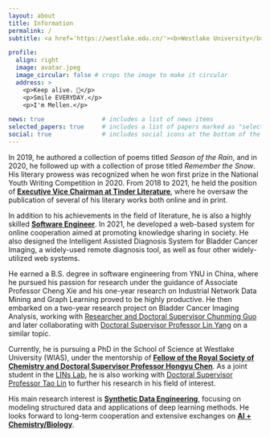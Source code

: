 ```yaml
---
layout: about
title: Information
permalink: /
subtitle: <a href='https://westlake.edu.cn/'><b>Westlake University</b></a>. No.600 Dunyu Road, Hangzhou, Zhejiang, China.

profile:
  align: right
  image: avatar.jpeg
  image_circular: false # crops the image to make it circular
  address: >
    <p>Keep alive. 🌲</p>
    <p>Smile EVERYDAY.</p>
    <p>I'm Mellen.</p>

news: true                # includes a list of news items
selected_papers: true     # includes a list of papers marked as "selected={true}"
social: true              # includes social icons at the bottom of the page
---
```


[//]: # (He is a **poet** that wrote a collection of poems named *season of the rain* in 2019 and a collection of prose named *Remember the Snow* in 2020. He won first prize in the National Youth Writing Competition in 2020 and served as the executive vice chairman of Tinder Literature from 2018 to 2021. Several literary were published online and in presses.)

[//]: # ()
[//]: # (He is also a **software engineer**, who developed a knowledge-society-oriented web system for online cooperation in 2021, the *Intelligent Assisted Diagnosis System of Bladder Cancer Imaging* for remote diagnosis and other 4 widely-used web systems.)

[//]: # ()
[//]: # (He majored in software engineering and obtained a B.S. degree at YNU in China. Followed by Master Tutor, Associate Prof. Cheng Xie, he did one-year research about Industrial Network Data Mining and Graph Learning. Then he did two-year research about Bladder Cancer Imaging Analysis followed by [Researcher, Doctoral Supervisor, Chunming Guo]&#40;http://www.ynusky.ynu.edu.cn/yunlifesci/yjz/guochunming.htm&#41;, and with [Doctoral Supervisor, Prof. Lin Yang]&#40;https://en.westlake.edu.cn/faculty/lin-yang.html&#41; on a similar research topic later. Currently, He's studying for a PhD at the School of Science, Westlake University, following **[Fellow of the Royal Society of Chemistry, Doctoral Supervisor, Prof. Hongyu Chen]&#40;https://en.westlake.edu.cn/faculty/hongyu-chen.html&#41;**, also in the [LINs Lab]&#40;https://lins-lab.github.io/&#41; as a joint student, following [Doctoral Supervisor, Prof. Tao Lin]&#40;https://en.westlake.edu.cn/faculty/tao-lin.html&#41;.)

[//]: # ()
[//]: # (His main research interest is **AI for Nanoscience & Biology**, focusing on modeling structured data and applications of deep learning methods. He looks forward to long-term cooperation and extensive exchanges.)

In 2019, he authored a collection of poems titled *Season of the Rain*, and in 2020, he followed up with a collection of prose titled *Remember the Snow*. His literary prowess was recognized when he won first prize in the National Youth Writing Competition in 2020. From 2018 to 2021, he held the position of **[Executive Vice Chairman at Tinder Literature](http://zghaowx.com/)**, where he oversaw the publication of several of his literary works both online and in print.

In addition to his achievements in the field of literature, he is also a highly skilled **[Software Engineer]()**. In 2021, he developed a web-based system for online cooperation aimed at promoting knowledge sharing in society. He also designed the Intelligent Assisted Diagnosis System for Bladder Cancer Imaging, a widely-used remote diagnosis tool, as well as four other widely-utilized web systems.

He earned a B.S. degree in software engineering from YNU in China, where he pursued his passion for research under the guidance of Associate Professor Cheng Xie and his one-year research on Industrial Network Data Mining and Graph Learning proved to be highly productive. He then embarked on a two-year research project on Bladder Cancer Imaging Analysis, working with [Researcher and Doctoral Supervisor Chunming Guo](https://scholar.google.com/citations?user=lI82lJUAAAAJ) and later collaborating with [Doctoral Supervisor Professor Lin Yang](https://en.westlake.edu.cn/faculty/lin-yang.html) on a similar topic.

Currently, he is pursuing a PhD in the School of Science at Westlake University (WIAS), under the mentorship of **[Fellow of the Royal Society of Chemistry and Doctoral Supervisor Professor Hongyu Chen](https://en.westlake.edu.cn/faculty/hongyu-chen.html)**. As a joint student in the [LINs Lab](https://lins-lab.github.io), he is also working with [Doctoral Supervisor Professor Tao Lin](https://en.westlake.edu.cn/faculty/tao-lin.html) to further his research in his field of interest.

His main research interest is **<u>Synthetic Data Engineering</u>**, focusing on modeling structured data and applications of deep learning methods. He looks forward to long-term cooperation and extensive exchanges on **<u>AI + Chemistry/Biology</u>**.